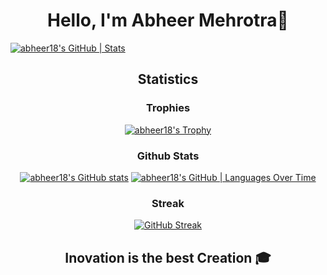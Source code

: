 <h1 align="center">Hello, I'm Abheer Mehrotra👋</h1> 


 [![abheer18's GitHub | Stats](https://stats.quine.sh/abheer18/github?theme=dark)](https://quine.sh)
<div align="center">

 
## Statistics
  
  ### Trophies

  [![abheer18's Trophy](https://github-profile-trophy.vercel.app/?username=abheer18&row=1&column=7&margin-w=5&no-frame=true&theme=dracula)](https://github-profile-trophy.vercel.app/?username=sanchitbajaj02&row=1&column=7&margin-w=5&no-frame=true&theme=dracula)

  ### Github Stats

  [![abheer18's GitHub stats](https://github-readme-stats.vercel.app/api?username=abheer18&show_icons=true&count_private=true&include_all_commits=true&theme=dark)](https://github.com/Sanchitbajaj02?tab=repositories)
[![abheer18's GitHub | Languages Over Time](https://stats.quine.sh/abheer18/languages-over-time?theme=dark)](https://quine.sh)
  
  ### Streak

  [![GitHub Streak](https://github-readme-streak-stats.herokuapp.com/?user=abheer18&theme=dark)](https://git.io/streak-stats)


 <h2>Inovation is the best Creation 🎓</h2>
</div>
